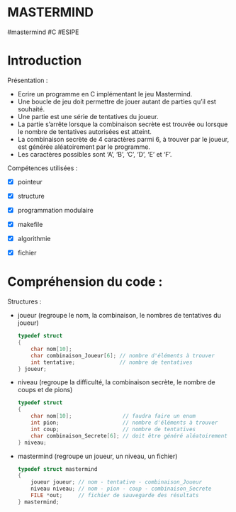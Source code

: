 # MASTERMIND
#mastermind 
#C 
#ESIPE


<h1> Introduction </h1>

Présentation :
 - Ecrire un programme en C implémentant le jeu Mastermind. 
 - Une boucle de jeu doit permettre de jouer autant de parties qu’il est souhaité. 
 - Une partie est une série de tentatives du joueur. 
 - La partie s’arrête lorsque la combinaison secrète est trouvée ou lorsque le nombre  de tentatives autorisées est atteint. 
 - La combinaison secrète de 4 caractères parmi 6, à trouver par le joueur, est générée aléatoirement par le programme. 
 - Les caractères possibles sont ‘A’, ‘B’, ‘C’, ‘D’, ‘E’ et ‘F’. 

Compétences utilisées :
 - [x] pointeur
 - [x] structure
 - [x] programmation modulaire
 - [x] makefile
 - [x] algorithmie
 - [x] fichier



<h1> Compréhension du code : </h1>
 
 Structures : 
  - joueur (regroupe le nom, la combinaison, le nombres de tentatives du joueur)
     ```c
     typedef struct
     {
         char nom[10];               
         char combinaison_Joueur[6]; // nombre d'éléments à trouver
         int tentative;              // nombre de tentatives
     } joueur;
     ```
     
  - niveau (regroupe la difficulté, la combinaison secrète, le nombre de coups et de pions)
     ```c
     typedef struct
     {
         char nom[10];                // faudra faire un enum
         int pion;                    // nombre d'éléments à trouver
         int coup;                    // nombre de tentatives
         char combinaison_Secrete[6]; // doit être généré aléatoirement
     } niveau;
     ```
     
  - mastermind (regroupe un joueur, un niveau, un fichier)
     ```c
     typedef struct mastermind
     {
         joueur joueur; // nom - tentative - combinaison_Joueur
         niveau niveau; // nom - pion - coup - combinaison_Secrete
         FILE *out;     // fichier de sauvegarde des résultats
     } mastermind;
     ```
  


     

